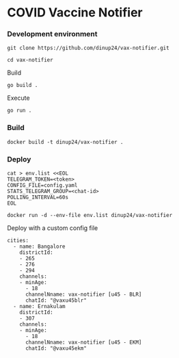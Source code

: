 # COVID Vaccine Notifier

### Development environment
```
git clone https://github.com/dinup24/vax-notifier.git

cd vax-notifier
```
Build
```
go build .
```
Execute
```
go run .
```

### Build
```
docker build -t dinup24/vax-notifier .
```

### Deploy
```
cat > env.list <<EOL
TELEGRAM_TOKEN=<token>
CONFIG_FILE=config.yaml
STATS_TELEGRAM_GROUP=<chat-id>
POLLING_INTERVAL=60s
EOL

docker run -d --env-file env.list dinup24/vax-notifier
```

Deploy with a custom config file
```
cities:
  - name: Bangalore
    districtId:
    - 265
    - 276
    - 294
    channels:
    - minAge:
      - 18
      channelNname: vax-notifier [u45 - BLR]
      chatId: "@vaxu45blr"
  - name: Ernakulam
    districtId:
    - 307
    channels:
    - minAge:
      - 18
      channelNname: vax-notifier [u45 - EKM]
      chatId: "@vaxu45ekm"
```
